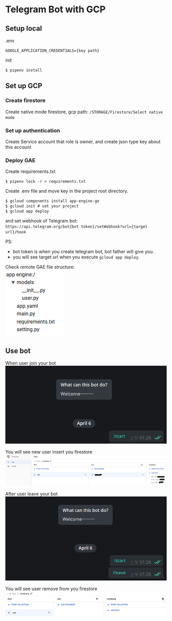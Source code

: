 # Telegram Bot with GCP

## Setup local

.env  

```text
GOOGLE_APPLICATION_CREDENTIALS={key path}
```

init  

```shell
$ pipenv install
```

## Set up GCP

### Create firestore

Create native mode firestore, gcp path: `/STORAGE/Firestore/Select native mode`  

### Set up authentication

Create Service account that role is owner, and create json type key about this account  

### Deploy GAE

Create requirements.txt  

```shell
$ pipenv lock -r > requirements.txt
```

Create .env file and move key in the project root directory.  

```shell
$ gcloud components install app-engine-go
$ gcloud init # set your project
$ gcloud app deploy
```

and set webhook of Telegram bot:  
`https://api.telegram.org/bot{bot token}/setWebhook?url={target url}/hook`  

PS:  

* bot token is when you create telegram bot, bot father will give you.
* you will see target url when you execute `gcloud app deploy`.

Check remote GAE file structure:  
![file structure](README_picture/gae_file_structure.png)  

## Use bot

When user join your bot  
![join bot](README_picture/join_bot.PNG)  

You will see new user insert you firestore  
![firestore join user](README_picture/firestore_join_user.PNG)  

After user leave your bot  
![leave bot](README_picture/leave_bot.PNG)  

You will see user remove from you firestore  
![firestore leave user](README_picture/firestore_leave_user.PNG)  
